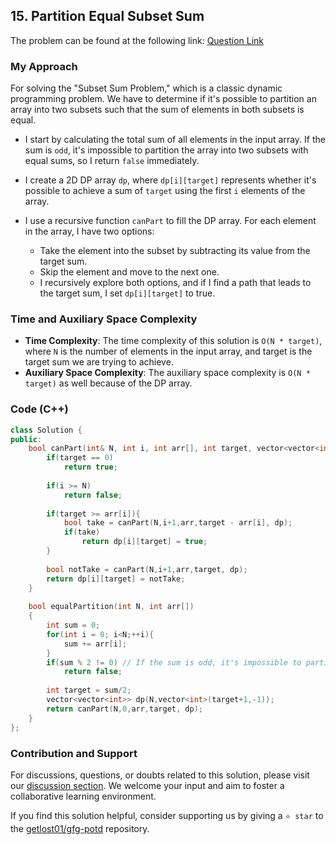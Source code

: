 ## 15. Partition Equal Subset Sum

The problem can be found at the following link: [Question Link](https://practice.geeksforgeeks.org/problems/subset-sum-problem2014/1)

### My Approach

For solving the "Subset Sum Problem," which is a classic dynamic programming problem. We have to determine if it's possible to partition an array into two subsets such that the sum of elements in both subsets is equal.

- I start by calculating the total sum of all elements in the input array. If the sum is `odd`, it's impossible to partition the array into two subsets with equal sums, so I return `false` immediately.

- I create a 2D DP array `dp`, where `dp[i][target]` represents whether it's possible to achieve a sum of `target` using the first `i` elements of the array.

- I use a recursive function `canPart` to fill the DP array. For each element in the array, I have two options:
   - Take the element into the subset by subtracting its value from the target sum.
   - Skip the element and move to the next one.
   - I recursively explore both options, and if I find a path that leads to the target sum, I set `dp[i][target]` to true.

### Time and Auxiliary Space Complexity

- **Time Complexity**: The time complexity of this solution is `O(N * target)`, where `N` is the number of elements in the input array, and target is the target sum we are trying to achieve. 
- **Auxiliary Space Complexity**: The auxiliary space complexity is `O(N * target)` as well because of the DP array.

### Code (C++)

```cpp
class Solution {
public:
    bool canPart(int& N, int i, int arr[], int target, vector<vector<int>>& dp){
        if(target == 0)
            return true;
        
        if(i >= N)
            return false;
           
        if(target >= arr[i]){
            bool take = canPart(N,i+1,arr,target - arr[i], dp);
            if(take)
                return dp[i][target] = true;
        }
        
        bool notTake = canPart(N,i+1,arr,target, dp);
        return dp[i][target] = notTake;
    }
    
    bool equalPartition(int N, int arr[])
    {
        int sum = 0;
        for(int i = 0; i<N;++i){
            sum += arr[i];
        }
        if(sum % 2 != 0) // If the sum is odd, it's impossible to partition into equal subsets.
            return false;
            
        int target = sum/2;
        vector<vector<int>> dp(N,vector<int>(target+1,-1));
        return canPart(N,0,arr,target, dp);
    }
};
```

### Contribution and Support

For discussions, questions, or doubts related to this solution, please visit our [discussion section](https://github.com/getlost01/gfg-potd/discussions). We welcome your input and aim to foster a collaborative learning environment.

If you find this solution helpful, consider supporting us by giving a `⭐ star` to the [getlost01/gfg-potd](https://github.com/getlost01/gfg-potd) repository.
